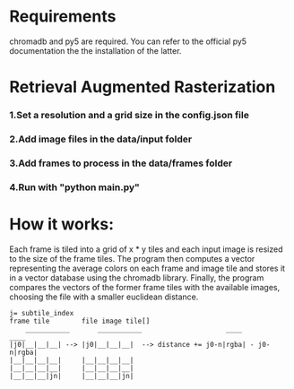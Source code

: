 # Requirements
chromadb and py5 are required. You can refer to the official py5 documentation the the installation of the latter. 
# Retrieval Augmented Rasterization 

<h3>1.Set a resolution and a grid size in the config.json file</h3>
<h3>2.Add image files in the data/input folder</h3>
<h3>3.Add frames to process in the data/frames folder</h3>
<h3>4.Run with "python main.py"</h3>

# How it works:

Each frame is tiled into a grid of x * y tiles and each input image is resized to the size of the frame tiles. The program then computes a vector representing the average colors on each frame and image tile and stores it in a vector database using the chromadb library. Finally, the program compares the vectors of the former frame tiles with the available images, choosing the file with a smaller euclidean distance.

    
    j= subtile_index
    frame tile        file image tile[]   
        ___________       ___________                     ____         ____
    |j0|__|__|__| --> |j0|__|__|__|  --> distance += j0-n|rgba| - j0-n|rgba| 
    |__|__|__|__|     |__|__|__|__|        
    |__|__|__|__|     |__|__|__|__|
    |__|__|__|jn|     |__|__|__|jn|
      
